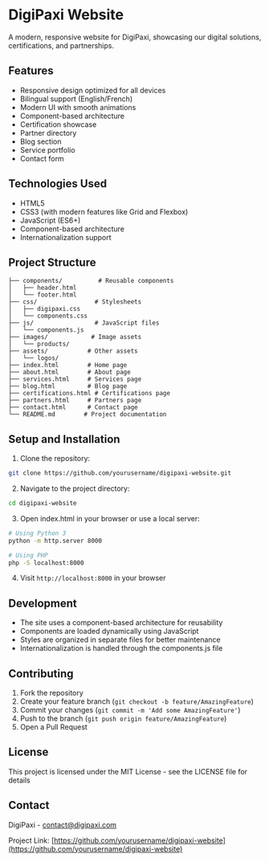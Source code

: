 # DigiPaxi Website

A modern, responsive website for DigiPaxi, showcasing our digital solutions, certifications, and partnerships.

## Features

- Responsive design optimized for all devices
- Bilingual support (English/French)
- Modern UI with smooth animations
- Component-based architecture
- Certification showcase
- Partner directory
- Blog section
- Service portfolio
- Contact form

## Technologies Used

- HTML5
- CSS3 (with modern features like Grid and Flexbox)
- JavaScript (ES6+)
- Component-based architecture
- Internationalization support

## Project Structure

```
├── components/          # Reusable components
│   ├── header.html
│   └── footer.html
├── css/                # Stylesheets
│   ├── digipaxi.css
│   └── components.css
├── js/                 # JavaScript files
│   └── components.js
├── images/            # Image assets
│   └── products/
├── assets/           # Other assets
│   └── logos/
├── index.html        # Home page
├── about.html        # About page
├── services.html     # Services page
├── blog.html         # Blog page
├── certifications.html # Certifications page
├── partners.html     # Partners page
├── contact.html      # Contact page
└── README.md        # Project documentation
```

## Setup and Installation

1. Clone the repository:
```bash
git clone https://github.com/yourusername/digipaxi-website.git
```

2. Navigate to the project directory:
```bash
cd digipaxi-website
```

3. Open index.html in your browser or use a local server:
```bash
# Using Python 3
python -m http.server 8000

# Using PHP
php -S localhost:8000
```

4. Visit `http://localhost:8000` in your browser

## Development

- The site uses a component-based architecture for reusability
- Components are loaded dynamically using JavaScript
- Styles are organized in separate files for better maintenance
- Internationalization is handled through the components.js file

## Contributing

1. Fork the repository
2. Create your feature branch (`git checkout -b feature/AmazingFeature`)
3. Commit your changes (`git commit -m 'Add some AmazingFeature'`)
4. Push to the branch (`git push origin feature/AmazingFeature`)
5. Open a Pull Request

## License

This project is licensed under the MIT License - see the LICENSE file for details

## Contact

DigiPaxi - [contact@digipaxi.com](mailto:contact@digipaxi.com)

Project Link: [https://github.com/yourusername/digipaxi-website](https://github.com/yourusername/digipaxi-website) 